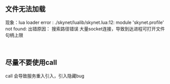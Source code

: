 ## 文件无法加载
现象：lua loader error : ./skynet/lualib/skynet.lua:12: module 'skynet.profile' not found:
出错原因：
	搜索路径错误
	大量socket连接，导致到达进程可打开文件句柄上限

​	

## 尽量不要使用call
call 会导致服务重入引入，引入隐藏bug